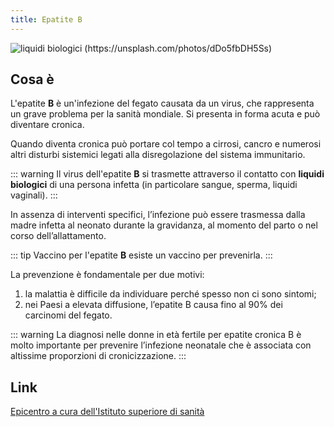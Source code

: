 ```yaml
---
title: Epatite B
---
```


![liquidi biologici (https://unsplash.com/photos/dDo5fbDH5Ss)](../assets/images/sesso.jpg)

## Cosa è <Badge text="Risposta in 100 parole" type="tip" />

L'epatite **B** è un'infezione del fegato causata da un virus, che rappresenta un grave problema per la sanità mondiale. Si presenta in forma acuta e può diventare cronica.

Quando diventa cronica può portare col tempo a cirrosi, cancro e numerosi altri disturbi sistemici legati alla disregolazione del sistema immunitario.

::: warning Il virus
dell'epatite **B** si trasmette attraverso il contatto con **liquidi biologici** di una persona infetta (in particolare sangue, sperma, liquidi vaginali).
:::

In assenza di interventi specifici, l’infezione può essere trasmessa dalla madre infetta al neonato durante la gravidanza, al momento del parto o nel corso dell’allattamento.

::: tip Vaccino
per l'epatite **B** esiste un vaccino per prevenirla.
:::

La prevenzione è fondamentale per due motivi:

1. la malattia è difficile da individuare perché spesso non ci sono sintomi;
2. nei Paesi a elevata diffusione, l’epatite B causa fino al 90% dei carcinomi del fegato.

::: warning
La diagnosi nelle donne in età fertile per epatite cronica B è molto importante per prevenire l’infezione neonatale che è associata con altissime proporzioni di cronicizzazione.
:::

## Link

[Epicentro a cura dell'Istituto superiore di sanità](https://www.epicentro.iss.it/epatite/epatite-b)
